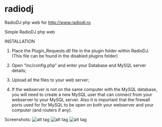 # radiodj
RadioDJ php web for http://www.radiodj.ro

Simple RadioDJ php web

INSTALLATION

1. Place the Plugin_Requests.dll file in the plugin folder within RadioDJ. (This file can be found in the disabled plugins folder)

2. Open “inc/config.php” and enter your Database and MySQL server details;

3. Upload all the files to your web server;

4. If the webserver is not on the same computer with the MySQL database, you will need to create a new MySQL user that can connect from your webserver to your MySQL server. Also it is important that the firewall ports used for for MySQL to be open on both your webserver and your computer (and routers if any).



Screenshots:
![alt tag](http://i.imgur.com/CXLYRyL.png)
![alt tag](http://i.imgur.com/T1sLp4J.png)
![alt tag](http://i.imgur.com/T1sLp4J.png)
